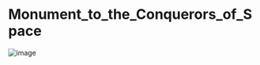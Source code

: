 ﻿# Monument_to_the_Conquerors_of_Space

 ![image](https://github.com/user-attachments/assets/a1cafdeb-d6eb-4b13-9c54-8f98d5fce6a1)
